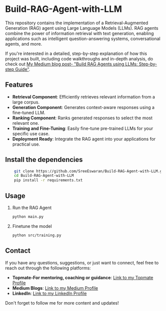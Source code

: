 # Build-RAG-Agent-with-LLM

This repository contains the implementation of a Retrieval-Augmented Generation (RAG) agent using Large Language Models (LLMs). RAG agents combine the power of information retrieval with text generation, enabling applications such as intelligent question-answering systems, conversational agents, and more.

If you're interested in a detailed, step-by-step explanation of how this project was built, including code walkthroughs and in-depth analysis, do check out [My Medium blog post- "Build RAG Agents using LLMs: Step-by-step Guide"](https://blog.gopenai.com/building-rag-agents-using-llms-step-by-step-guide-dfe1bfe0bf54). 

## Features

- **Retrieval Component**: Efficiently retrieves relevant information from a large corpus.
- **Generation Component**: Generates context-aware responses using a fine-tuned LLM.
- **Ranking Component**: Ranks generated responses to select the most relevant one.
- **Training and Fine-Tuning**: Easily fine-tune pre-trained LLMs for your specific use case.
- **Deployment Ready**: Integrate the RAG agent into your applications for practical use.

## Install the dependencies

```bash
    git clone https://github.com/SreeEswaran/Build-RAG-Agent-with-LLM.git
    cd Build-RAG-Agent-with-LLM
    pip install -r requirements.txt
```

## Usage

1. Run the RAG Agent
   ```bash
   python main.py
   ```
2. Finetune the model
   ```bash
   python src/training.py
   ```

## Contact

If you have any questions, suggestions, or just want to connect, feel free to reach out through the following platforms:

- **Topmate-For mentoring, coaching or guidance**: [Link to my Topmate Profile](https://topmate.io/SreeEswaran)
- **Medium Blogs**: [Link to my Medium Profile](https://www.medium.com/@SreeEswaran)
- **LinkedIn**: [Link to my LinkedIn Profile](https://www.linkedin.com/in/sree-deekshitha-yerra)

Don't forget to follow me for more content and updates!
